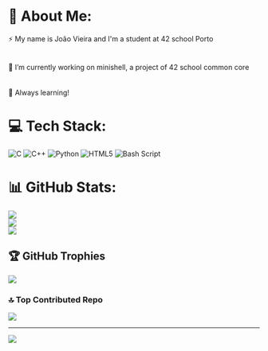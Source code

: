 # 💫 About Me:
⚡ My name is João Vieira and I'm a student at 42 school Porto<br><br><br>🔭 I’m currently working on minishell, a project of 42 school common core<br><br><br>🌱 Always learning!


# 💻 Tech Stack:
![C](https://img.shields.io/badge/c-%2300599C.svg?style=for-the-badge&logo=c&logoColor=white) ![C++](https://img.shields.io/badge/c++-%2300599C.svg?style=for-the-badge&logo=c%2B%2B&logoColor=white) ![Python](https://img.shields.io/badge/python-3670A0?style=for-the-badge&logo=python&logoColor=ffdd54) ![HTML5](https://img.shields.io/badge/html5-%23E34F26.svg?style=for-the-badge&logo=html5&logoColor=white) ![Bash Script](https://img.shields.io/badge/bash_script-%23121011.svg?style=for-the-badge&logo=gnu-bash&logoColor=white)
# 📊 GitHub Stats:
![](https://github-readme-stats.vercel.app/api?username=jvieira96&theme=midnight-purple&hide_border=false&include_all_commits=true&count_private=true)<br/>
![](https://nirzak-streak-stats.vercel.app/?user=jvieira96&theme=midnight-purple&hide_border=false)<br/>
![](https://github-readme-stats.vercel.app/api/top-langs/?username=jvieira96&theme=midnight-purple&hide_border=false&include_all_commits=true&count_private=true&layout=compact)

## 🏆 GitHub Trophies
![](https://github-profile-trophy.vercel.app/?username=jvieira96&theme=midnight-purple&no-frame=false&no-bg=true&margin-w=4)

### 🔝 Top Contributed Repo
![](https://github-contributor-stats.vercel.app/api?username=jvieira96&limit=5&theme=midnight-purple&combine_all_yearly_contributions=true)

---
[![](https://visitcount.itsvg.in/api?id=jvieira96&icon=6&color=4)](https://visitcount.itsvg.in)

<!-- Proudly created with GPRM ( https://gprm.itsvg.in ) -->
